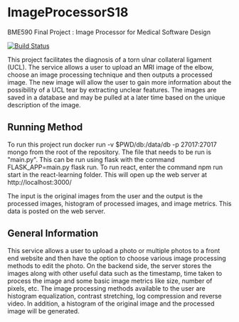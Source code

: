 # ImageProcessorS18
BME590 Final Project : Image Processor for Medical Software Design

[![Build Status](https://travis-ci.org/kmc97/ImageProcessorS18.svg?branch=master)](https://travis-ci.org/kmc97/ImageProcessorS18)

This project facilitates the diagnosis of a torn ulnar collateral ligament (UCL). The service allows a user to upload an MRI image of the elbow, choose an image processing technique and then outputs a processed image. The new image will allow the user to gain more information about the possibility of a UCL tear by extracting unclear features. The images are saved in a database and may be pulled at a later time based on the unique description of the image.

## Running Method
To run this project run docker run -v $PWD/db:/data/db -p 27017:27017 mongo from the root of the repository. The file that needs to be run is "main.py". This can be run using flask with the command FLASK_APP=main.py flask run. To run react, enter the command npm run start in the react-learning folder. This will open up the web server at http://localhost:3000/

The input is the original images from the user and the output is the processed images, histogram of processed images, and image metrics. This data is posted on the web server.

## General Information
This service allows a user to upload a photo or multiple photos to a front end website and then have the option to choose various image processing methods to edit the photo. On the backend side, the server stores the images along with other useful data such as the timestamp, time taken to process the image and some basic image metrics like size, number of pixels, etc. The image processing methods available to the user are histogram equalization, contrast stretching, log compression and reverse video. In addition, a histogram of the original image and the processed image will be generated.

